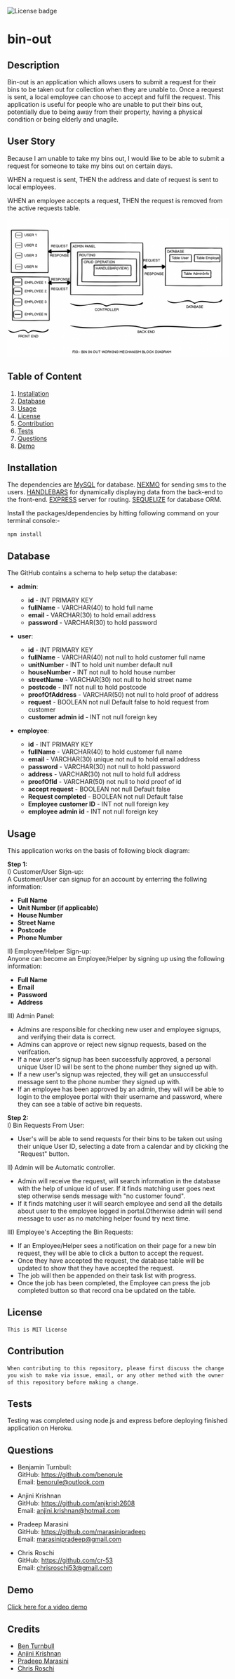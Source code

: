 ![License badge](https://img.shields.io/badge/license-MIT-green)
# bin-out

## Description
Bin-out is an application which allows users to submit a request for their bins to be taken out for collection when they are unable to. Once a request is sent, a local employee can choose to accept and fulfil the request. This application is useful for people who are unable to put their bins out, potentially due to being away from their property, having a physical condition or being elderly and unagile.

## User Story
Because I am unable to take my bins out,
I would like to be able to submit a request for someone to take my bins out on certain days.

WHEN a request is sent, 
THEN the address and date of request is sent to local employees.

WHEN an employee accepts a request,
THEN the request is removed from the active requests table.

![Block Diagram](./public/images/Block_Diagram.png)

## Table of Content
1. [Installation](#Installation)
2. [Database](#Database)
3. [Usage](#Usage)
4. [License](#License)
5. [Contribution](#Contribution)
6. [Tests](#Tests)
7. [Questions](#Questions)
8. [Demo](#Demo)

## Installation
The dependencies are [MySQL](https://www.npmjs.com/package/mysql) for database.
[NEXMO](https://dashboard.nexmo.com/sign-in) for sending sms to the users.
[HANDLEBARS](https://handlebarsjs.com/) for dynamically displaying data from the back-end to the front-end.
[EXPRESS](https://expressjs.com/) server for routing.
[SEQUELIZE](https://sequelize.org/) for database ORM.

Install the packages/dependencies by hitting following command on your terminal console:-
```
npm install
```

## Database
The GitHub contains a schema to help setup the database:

* **admin**:
  * **id** - INT PRIMARY KEY
  * **fullName** - VARCHAR(40) to hold full name
  * **email** - VARCHAR(30) to hold email address
  * **password** - VARCHAR(30) to hold password

* **user**:
  * **id** - INT PRIMARY KEY
  * **fullName** -  VARCHAR(40) not null to hold customer full name
  * **unitNumber** -  INT  to hold unit number default null
  * **houseNumber** -  INT not null to hold house number
  * **streetName** -  VARCHAR(30) not null to hold street name
  * **postcode** -  INT not null to hold postcode
  * **proofOfAddress** -  VARCHAR(50) not null to hold proof of address
  * **request** -  BOOLEAN not null Default false to hold request from customer 
  * **customer admin id** - INT  not null foreign key

* **employee**:
  * **id** - INT PRIMARY KEY
  * **fullName** -  VARCHAR(40) to hold customer full name
  * **email** - VARCHAR(30) unique not null to hold email address
  * **password** - VARCHAR(30) not null to hold password
  * **address** - VARCHAR(30) not null to hold full address 
  * **proofOfId** -  VARCHAR(50) not null to hold proof of id
  * **accept request** -  BOOLEAN not null Default false
  * **Request completed** -  BOOLEAN not null Default false
  * **Employee customer ID** -  INT not null foreign key
  * **employee admin id** -  INT not null foreign key


## Usage
This application works on the basis of following block diagram:

**Step 1:** <br>
I) Customer/User Sign-up: <br>
A Customer/User can signup for an account by enterring the follwing information:
  * **Full Name**
  * **Unit Number (if applicable)** 
  * **House Number**
  * **Street Name** 
  * **Postcode** 
  * **Phone Number** 

II) Employee/Helper Sign-up: <br>
Anyone can become an Employee/Helper by signing up using the following information:
  * **Full Name**
  * **Email**
  * **Password**
  * **Address** 
  
III) Admin Panel:
  - Admins are responsible for checking new user and employee signups, and verifying their data is correct. 
  - Admins can approve or reject new signup requests, based on the verifcation.
  - If a new user's signup has been successfully approved, a personal unique User ID will be sent to the phone number they signed up with.
  - If a new user's signup was rejected, they will get an unsuccessful message sent to the phone number they signed up with.
  - If an employee has been approved by an admin, they will will be able to login to the employee portal with their username and password, where they can see a table of active bin requests.

**Step 2:** <br>
  I) Bin Requests From User:
  - User's will be able to send requests for their bins to be taken out using their unique User ID, selecting a date from a calendar and by clicking the "Request" button.

  II) Admin will be Automatic controller.
  - Admin will receive the request, will search information in the database with the help of unique id of user. If it finds matching user goes next step otherwise sends message with "no customer found".
  - If it finds matching user it will search employee and send all the details about user to the employee logged in portal.Otherwise admin will send message to user as no matching helper found try next time.
  
  III) Employee's Accepting the Bin Requests:
  - If an Employee/Helper sees a notification on their page for a new bin request, they will be able to click a button to accept the request.
  - Once they have accepted the request, the database table will be updated to show that they have accepted the request.
  - The job will then be appended on their task list with progress.
  - Once the job has been completed, the Employee can press the job completed button so that record cna be updated on the table.
  
## License
```
This is MIT license
```

## Contribution
```
When contributing to this repository, please first discuss the change you wish to make via issue, email, or any other method with the owner of this repository before making a change.
```

## Tests
Testing was completed using node.js and express before deploying finished application on Heroku.

## Questions
- Benjamin Turnbull: </br>
 GitHub: <a href="https://github.com/marasinipradeep">https://github.com/benorule</a> </br>
 Email: <a href="marasinipradeep@gmail.com">benorule@outlook.com</a>

- Anjini Krishnan </br>
 GitHub: <a href="https://github.com/marasinipradeep">https://github.com/anjkrish2608</a> </br>
 Email: <a href="marasinipradeep@gmail.com">anjini.krishnan@hotmail.com</a>

- Pradeep Marasini </br>
 GitHub: <a href="https://github.com/marasinipradeep">https://github.com/marasinipradeep</a> </br>
 Email: <a href="marasinipradeep@gmail.com">marasinipradeep@gmail.com</a>

- Chris Roschi </br>
 GitHub: <a href="https://github.com/marasinipradeep">https://github.com/cr-53</a> </br>
 Email: <a href="marasinipradeep@gmail.com">chrisroschi53@gmail.com</a>

  
## Demo
<a href="https://youtu.be/KxiwXnkHCB8">Click here for a video demo</a>

## Credits

* [Ben Turnbull](http://www.github.com/benorule)
* [Anjini Krishnan](http://www.github.com/anjkrish2608)
* [Pradeep Marasini](http://www.github.com/marasinipradeep)
* [Chris Roschi](http://www.github.com/CR-53)